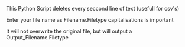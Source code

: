 This Python Script deletes every seccond line of text (usefull for csv's)

Enter your file name as Filename.Filetype capitalisations is important

It will not overwrite the original file, but will output a Output_Filename.Filetype
